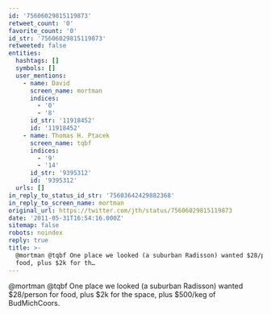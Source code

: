 ```yaml
---
id: '75606029815119873'
retweet_count: '0'
favorite_count: '0'
id_str: '75606029815119873'
retweeted: false
entities:
  hashtags: []
  symbols: []
  user_mentions:
    - name: David
      screen_name: mortman
      indices:
        - '0'
        - '8'
      id_str: '11918452'
      id: '11918452'
    - name: Thomas H. Ptacek
      screen_name: tqbf
      indices:
        - '9'
        - '14'
      id_str: '9395312'
      id: '9395312'
  urls: []
in_reply_to_status_id_str: '75603642429882368'
in_reply_to_screen_name: mortman
original_url: https://twitter.com/jth/status/75606029815119873
date: '2011-05-31T16:54:16.000Z'
sitemap: false
robots: noindex
reply: true
title: >-
  @mortman @tqbf One place we looked (a suburban Radisson) wanted $28/person for
  food, plus $2k for th…
---
```


@mortman @tqbf One place we looked (a suburban Radisson) wanted $28/person for food, plus $2k for the space, plus $500/keg of BudMichCoors.